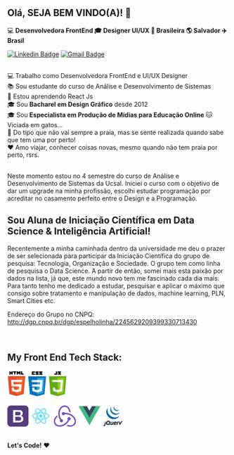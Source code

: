 <!--

<p align="center">
 <img width="100%" src="https://" />
</p>
**fabiacardoso/fabiacardoso** is a ✨ _special_ ✨ repository because its `README.md` (this file) appears on your GitHub profile.

Here are some ideas to get you started:

- 🔭 I’m currently working on ...
- 🌱 I’m currently learning ...
- 👯 I’m looking to collaborate on ...
- 🤔 I’m looking for help with ...
- 💬 Ask me about ...
- 📫 How to reach me: ...
- 😄 Pronouns: ...
- ⚡ Fun fact: ...
-->

## Olá, SEJA BEM VINDO(A)! 👋

💻 **Desenvolvedora FrontEnd  🎓 Designer UI/UX  🏡 Brasileira  🌎 Salvador  ✈️ Brasil**

[![Linkedin Badge](https://img.shields.io/badge/-FábiaCardoso-blue?style=flat-square&logo=Linkedin&logoColor=white&link=https://www.linkedin.com/in/fabiacardoso/)](https://www.linkedin.com/in/fabiacardoso/)
[![Gmail Badge](https://img.shields.io/badge/-fabiaprojetos@gmail.com-c14438?style=flat-square&logo=Gmail&logoColor=white&link=mailto:fabiaprojetos@gmail.com)](mailto:fabiaprojetos@gmail.com)
<br>
<br>

💻 Trabalho como Desenvolvedora FrontEnd e UI/UX Designer<br>
📚 Sou estudante do curso de Análise e Desenvolvimento de Sistemas<br>
🌱 Estou aprendendo React Js<br>
🎓 Sou **Bacharel em Design Gráfico** desde 2012<br>
🎓 Sou **Especialista em Produção de Mídias para Educação Online**
🐱 Viciada em gatos...<br>
🌊 Do tipo que não vai sempre a praia, mas se sente realizada quando sabe que tem uma por perto!<br>
♥️ Amo viajar, conhecer coisas novas, mesmo quando não tem praia por perto, rsrs.
<br>
<br> 

Neste momento estou no 4 semestre do curso de Análise e Desenvolvimento de Sistemas da Ucsal. Iniciei o curso com o objetivo de dar um upgrade na minha profissão, escolhi estudar programação por acreditar no casamento perfeito entre o Design e a Programação. 

## Sou Aluna de Iniciação Científica em Data Science & Inteligência Artificial!

Recentemente a minha caminhada dentro da universidade me deu o prazer de ser selecionada para participar da Iniciação Científica do grupo de pesquisa: Tecnologia, Organização e Sociedade. O grupo tem como linha de pesquisa o Data Science. A partir de então, somei mais esta paixão por dados na lista, já que, este mundo novo tem me fascinado cada dia mais. Para tanto tenho me dedicado a estudar, pesquisar e aplicar o máximo que consigo sobre tratamento e manipulação de dados, machine learning, PLN, Smart Cities etc.

Endereço do Grupo no CNPQ: http://dgp.cnpq.br/dgp/espelholinha/2245629209399330713430

<br>

## My Front End Tech Stack:

<code><img height="60" src="/img-skills/html5-01.png"></code>
<code><img height="60" src="/img-skills/css3-01.png"></code>
<code><img height="60" src="/img-skills/js-01.png"></code>
<br>
<br>
<code><img height="48" src="/img-skills/bootstrap.png"></code>
<code><img height="48" src="/img-skills/react.png"></code>
<code><img height="48" src="/img-skills/redux.png"></code>
<code><img height="48" src="/img-skills/vue-01.png"></code>
<code><img height="48" src="/img-skills/jquery-01.png"></code>
<br>
<br>

**Let's Code!**  ♥️ 
